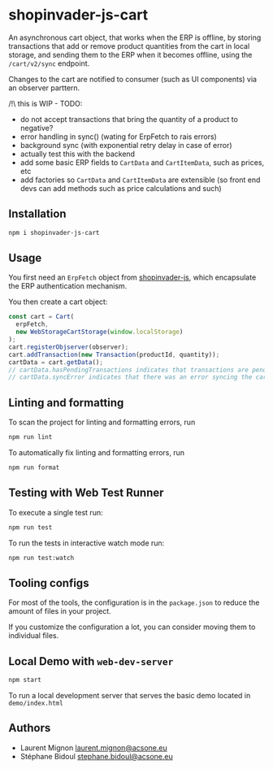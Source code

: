# shopinvader-js-cart

An asynchronous cart object, that works when the ERP is offline, by storing transactions
that add or remove product quantities from the cart in local storage, and sending them
to the ERP when it becomes offline, using the `/cart/v2/sync` endpoint.

Changes to the cart are notified to consumer (such as UI components) via an observer
parttern.

/!\ this is WIP - TODO:

- do not accept transactions that bring the quantity of a product to negative?
- error handling in sync() (wating for ErpFetch to rais errors)
- background sync (with exponential retry delay in case of error)
- actually test this with the backend
- add some basic ERP fields to `CartData` and `CartItemData`, such as prices, etc
- add factories so `CartData` and `CartItemData` are extensible (so front end devs
  can add methods such as price calculations and such)

## Installation

```bash
npm i shopinvader-js-cart
```

## Usage

You first need an `ErpFetch` object from
[shopinvader-js](https://github.com/shopinvader/shopinvader-js), which encapsulate the
ERP authentication mechanism.

You then create a cart object:

```typescript
const cart = Cart(
  erpFetch,
  new WebStorageCartStorage(window.localStorage)
);
cart.registerObjserver(observer);
cart.addTransaction(new Transaction(productId, quantity));
cartData = cart.getData();
// cartData.hasPendingTransactions indicates that transactions are pending synchronization
// cartData.syncError indicates that there was an error syncing the cart with the ERP
```

## Linting and formatting

To scan the project for linting and formatting errors, run

```bash
npm run lint
```

To automatically fix linting and formatting errors, run

```bash
npm run format
```

## Testing with Web Test Runner

To execute a single test run:

```bash
npm run test
```

To run the tests in interactive watch mode run:

```bash
npm run test:watch
```


## Tooling configs

For most of the tools, the configuration is in the `package.json` to reduce the amount of files in your project.

If you customize the configuration a lot, you can consider moving them to individual files.

## Local Demo with `web-dev-server`

```bash
npm start
```

To run a local development server that serves the basic demo located in `demo/index.html`

## Authors

- Laurent Mignon <laurent.mignon@acsone.eu>
- Stéphane Bidoul <stephane.bidoul@acsone.eu>
